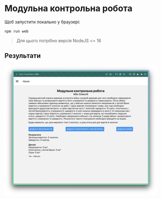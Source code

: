 # Модульна контрольна робота

Щоб запустити локально у браузері:

```sh
npm run web
```

> Для цього потрібно версія NodeJS <= 16

## Результати

![results screenshot](./docs/result.png)
